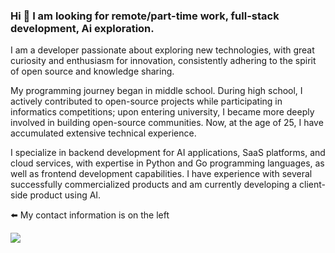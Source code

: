 ### Hi 👋 I am looking for remote/part-time work, full-stack development, Ai exploration. 

I am a developer passionate about exploring new technologies, with great curiosity and enthusiasm for innovation, consistently adhering to the spirit of open source and knowledge sharing.

My programming journey began in middle school. During high school, I actively contributed to open-source projects while participating in informatics competitions; upon entering university, I became more deeply involved in building open-source communities. Now, at the age of 25, I have accumulated extensive technical experience.

I specialize in backend development for AI applications, SaaS platforms, and cloud services, with expertise in Python and Go programming languages, as well as frontend development capabilities. I have experience with several successfully commercialized products and am currently developing a client-side product using AI.

⬅️ My contact information is on the left

<a href="https://github.com/xxnuo">
  <img align="center" src="https://github-readme-stats.vercel.app/api?username=xxnuo&theme=swift&show_icons=true" />
</a>
